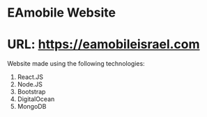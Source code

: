 # EAmobile Website
# URL: https://eamobileisrael.com


Website made using the following technologies: 
1) React.JS
2) Node.JS
3) Bootstrap
4) DigitalOcean
5) MongoDB

